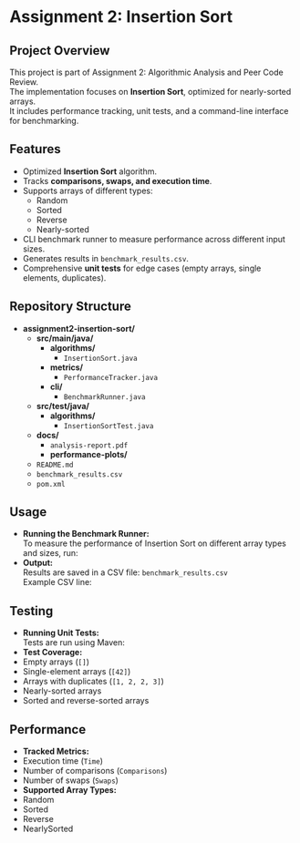 # Assignment 2: Insertion Sort 

## Project Overview
This project is part of Assignment 2: Algorithmic Analysis and Peer Code Review.  
The implementation focuses on **Insertion Sort**, optimized for nearly-sorted arrays.  
It includes performance tracking, unit tests, and a command-line interface for benchmarking.

## Features
- Optimized **Insertion Sort** algorithm.
- Tracks **comparisons, swaps, and execution time**.
- Supports arrays of different types:
  - Random
  - Sorted
  - Reverse
  - Nearly-sorted
- CLI benchmark runner to measure performance across different input sizes.
- Generates results in `benchmark_results.csv`.
- Comprehensive **unit tests** for edge cases (empty arrays, single elements, duplicates).

## Repository Structure
- **assignment2-insertion-sort/**
  - **src/main/java/**
    - **algorithms/**  
      - `InsertionSort.java`
    - **metrics/**  
      - `PerformanceTracker.java`
    - **cli/**  
      - `BenchmarkRunner.java`
  - **src/test/java/**
    - **algorithms/**  
      - `InsertionSortTest.java`
  - **docs/**
    - `analysis-report.pdf`
    - **performance-plots/**
  - `README.md`
  - `benchmark_results.csv`
  - `pom.xml`

## Usage
- **Running the Benchmark Runner:**  
  To measure the performance of Insertion Sort on different array types and sizes, run:  
- **Output:**  
Results are saved in a CSV file: `benchmark_results.csv`  
Example CSV line:  


## Testing
- **Running Unit Tests:**  
Tests are run using Maven:
- **Test Coverage:**
- Empty arrays (`[]`)
- Single-element arrays (`[42]`)
- Arrays with duplicates (`[1, 2, 2, 3]`)
- Nearly-sorted arrays
- Sorted and reverse-sorted arrays

## Performance
- **Tracked Metrics:**
- Execution time (`Time`)
- Number of comparisons (`Comparisons`)
- Number of swaps (`Swaps`)
- **Supported Array Types:**
- Random
- Sorted
- Reverse
- NearlySorted
